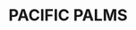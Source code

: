 ---
lastmod: '2025-04-06T06:05:20+00:00'
latitude: -32.196739
layout: suburb
longitude: 152.454216
postcode: '2428'
state: NSW
title: PACIFIC PALMS
url: /nsw/pacific-palms/
---